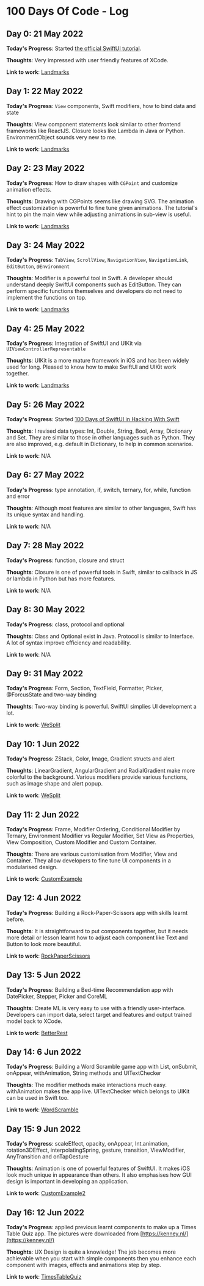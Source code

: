 # 100 Days Of Code - Log

## Day 0: 21 May 2022

**Today's Progress**: Started [the official SwiftUI tutorial](https://developer.apple.com/tutorials/swiftui).

**Thoughts**: Very impressed with user friendly features of XCode.

**Link to work**: [Landmarks](./Landmarks/)

## Day 1: 22 May 2022

**Today's Progress**: `View` components, Swift modifiers, how to bind data and state

**Thoughts**: View component statements look similar to other frontend frameworks like ReactJS. Closure looks like Lambda in Java or Python. EnvironmentObject sounds very new to me.

**Link to work**: [Landmarks](./Landmarks/)

## Day 2: 23 May 2022

**Today's Progress**: How to draw shapes with `CGPoint` and customize animation effects.

**Thoughts**: Drawing with CGPoints seems like drawing SVG. The animation effect customization is powerful to fine tune given animations. The tutorial's hint to pin the main view while adjusting animations in sub-view is useful.

**Link to work**: [Landmarks](./Landmarks/)

## Day 3: 24 May 2022

**Today's Progress**: `TabView`, `ScrollView`, `NavigationView`, `NavigationLink`, `EditButton`, `@Environment`

**Thoughts**: Modifier is a powerful tool in Swift. A developer should understand deeply SwiftUI components such as EditButton. They can perform specific functions themselves and developers do not need to implement the functions on top.

**Link to work**: [Landmarks](./Landmarks/)

## Day 4: 25 May 2022

**Today's Progress**: Integration of SwiftUI and UIKit via `UIViewControllerRepresentable`

**Thoughts**: UIKit is a more mature framework in iOS and has been widely used for long. Pleased to know how to make SwiftUI and UIKit work together.

**Link to work**: [Landmarks](./Landmarks/)

## Day 5: 26 May 2022

**Today's Progress**: Started [100 Days of SwiftUI in Hacking With Swift](https://www.hackingwithswift.com/100/swiftui)

**Thoughts**: I revised data types: Int, Double, String, Bool, Array, Dictionary and Set. They are similar to those in other languages such as Python. They are also improved, e.g. default in Dictionary, to help in common scenarios.

**Link to work**: N/A

## Day 6: 27 May 2022

**Today's Progress**: type annotation, if, switch, ternary, for, while, function and error

**Thoughts**: Although most features are similar to other languages, Swift has its unique syntax and handling.

**Link to work**: N/A

## Day 7: 28 May 2022

**Today's Progress**: function, closure and struct

**Thoughts**: Closure is one of powerful tools in Swift, similar to callback in JS or lambda in Python but has more features.

**Link to work**: N/A

## Day 8: 30 May 2022

**Today's Progress**: class, protocol and optional

**Thoughts**: Class and Optional exist in Java. Protocol is similar to Interface. A lot of syntax improve efficiency and readability.

**Link to work**: N/A

## Day 9: 31 May 2022

**Today's Progress**: Form, Section, TextField, Formatter, Picker, @ForcusState and two-way binding

**Thoughts**: Two-way binding is powerful. SwiftUI simplies UI development a lot.

**Link to work**: [WeSplit](./WeSplit/)

## Day 10: 1 Jun 2022

**Today's Progress**: ZStack, Color, Image, Gradient structs and alert

**Thoughts**: LinearGradient, AngularGradient and RadialGradient make more colorful to the background. Various modifiers provide various functions, such as image shape and alert popup.

**Link to work**: [WeSplit](./GuessTheFlag/)

## Day 11: 2 Jun 2022

**Today's Progress**: Frame, Modifier Ordering, Conditional Modifier by Ternary, Environment Modifier vs Regular Modifier, Set View as Properties, View Composition, Custom Modifier and Custom Container.

**Thoughts**: There are various customisation from Modifier, View and Container. They allow developers to fine tune UI components in a modularised design.

**Link to work**: [CustomExample](./CustomExample/)

## Day 12: 4 Jun 2022

**Today's Progress**: Building a Rock-Paper-Scissors app with skills learnt before.

**Thoughts**: It is straightforward to put components together, but it needs more detail or lesson learnt how to adjust each component like Text and Button to look more beautiful.

**Link to work**: [RockPaperScissors](./RockPaperScissors/)

## Day 13: 5 Jun 2022

**Today's Progress**: Building a Bed-time Recommendation app with DatePicker, Stepper, Picker and CoreML

**Thoughts**: Create ML is very easy to use with a friendly user-interface. Developers can import data, select target and features and output trained model back to XCode.

**Link to work**: [BetterRest](./BetterRest/)

## Day 14: 6 Jun 2022

**Today's Progress**: Building a Word Scramble game app with List, onSubmit, onAppear, withAnimation, String methods and UITextChecker

**Thoughts**: The modifier methods make interactions much easy. withAnimation makes the app live. UITextChecker which belongs to UIKit can be used in Swift too.

**Link to work**: [WordScramble](./WordScramble/)

## Day 15: 9 Jun 2022

**Today's Progress**: scaleEffect, opacity, onAppear, Int.animation, rotation3DEffect, interpolatingSpring, gesture, transition, ViewModifier, AnyTransition and onTapGesture

**Thoughts**: Animation is one of powerful features of SwiftUI. It makes iOS look much unique in appearance than others. It also emphasises how GUI design is important in developing an application.

**Link to work**: [CustomExample2](./CustomExample2/)

## Day 16: 12 Jun 2022

**Today's Progress**: applied previous learnt components to make up a Times Table Quiz app. The pictures were downloaded from [https://kenney.nl/](https://kenney.nl/)

**Thoughts**: UX Design is quite a knowledge! The job becomes more achievable when you start with simple components then you enhance each component with images, effects and animations step by step. 

**Link to work**: [TimesTableQuiz](./TimesTableQuiz/)
